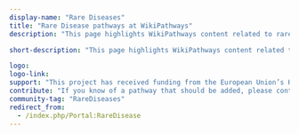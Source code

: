 ```yaml
---
display-name: "Rare Diseases"
title: "Rare Disease pathways at WikiPathways"
description: "This page highlights WikiPathways content related to rare genetic human diseases, and is designed as a central organizing point for exploring, curating and expanding the collection of rare disease pathways. A rare or orphan disease is a disease which affects relatively few people. The exact definition varies between 1:1000 and 1:200.000. E.g. it can be 1:1500 (USA) , 1:2000 (EU) or 1:2500 (Japan). Rare diseases are mostly caused by genetic variation making them chronic and hard to cure. The severity depends on the affected gene and its physiological implications."

short-description: "This page highlights WikiPathways content related to rare genetic human diseases, and is designed as a central organizing point for exploring, curating and expanding the collection of rare disease pathways."

logo: 
logo-link: 
support: "This project has received funding from the European Union’s Horizon 2020 research and innovation programme (to the European Joint Programme on Rare Diseases and to ELIXIR) and the Netherlands Rett Expertise Centre."
contribute: "If you know of a pathway that should be added, please contact the administrator (friederike.ehrhart[AT]gmail.com)."
community-tag: "RareDiseases"
redirect_from:
  - /index.php/Portal:RareDisease 
---
```

